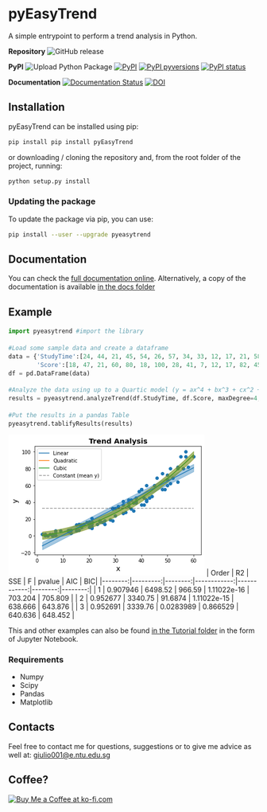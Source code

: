 # pyEasyTrend
A simple entrypoint to perform a trend analysis in Python.

__Repository__
![GitHub release](https://img.shields.io/github/release/Gabrock94/pyEasyTrend.svg)

__PyPI__
![Upload Python Package](https://github.com/Gabrock94/pyEasyTrend/workflows/Upload%20Python%20Package/badge.svg)
[![PyPI](https://img.shields.io/pypi/v/pyEasyTrend.svg)](https://badge.fury.io/py/pyEasyTrend)
[![PyPI pyversions](https://img.shields.io/pypi/pyversions/pyEasyTrend.svg)](https://pypi.python.org/pypi/pyEasyTrend/)
[![PyPI status](https://img.shields.io/pypi/status/pyEasyTrend.svg)](https://pypi.python.org/pypi/pyEasyTrend/)

__Documentation__
[![Documentation Status](https://readthedocs.org/projects/pyeasytrend/badge/?version=latest)](http://pyeasytrend.readthedocs.io/en/latest/?badge=latest)
[![DOI](https://zenodo.org/badge/248666768.svg)](https://zenodo.org/badge/latestdoi/248666768)

## Installation
pyEasyTrend can be installed using pip:
```bash
pip install pip install pyEasyTrend
```
or downloading / cloning the repository and, from the root folder of the project, running:
```bash
python setup.py install
```

### Updating the package
To update the package via pip, you can use:
```bash
pip install --user --upgrade pyeasytrend
```

## Documentation
You can check the [full documentation online](https://pyeasytrend.rtfd.io). Alternatively, a copy of the documentation is available [in the docs folder](https://github.com/Gabrock94/pyEasyTrend/tree/master/docs/_build/html)

## Example

```python
import pyeasytrend #import the library

#Load some sample data and create a dataframe
data = {'StudyTime':[24, 44, 21, 45, 54, 26, 57, 34, 33, 12, 17, 21, 58, 41, 29, 55, 42, 40, 21, 9, 39, 30, 17, 31, 51, 42, 30, 3, 20, 21, 4, 16, 26, 6, 18, 50, 60, 13, 23, 13, 3, 35, 38, 51, 12, 35, 7, 42, 20, 41, 37, 56, 19, 57, 12, 49, 15, 6, 43, 7, 40, 12, 35, 4, 46, 29, 6, 38, 36, 33, 21, 33, 50, 54, 25, 38, 48, 17, 28, 48, 16, 50, 24, 15, 40, 54, 40, 42, 2, 20, 24, 21, 37, 15, 52, 36, 5, 7, 29, 21],
        'Score':[18, 47, 21, 60, 80, 18, 100, 28, 41, 7, 12, 17, 82, 45, 33, 94, 41, 55, 9, 6, 53, 24, 13, 35, 62, 43, 33, 2, 17, 10, 0, 7, 14, 0, 14, 72, 94, 7, 14, 3, 0, 43, 39, 80, 5, 39, 4, 43, 14, 37, 39, 80, 16, 94, 7, 55, 13, 2, 45, 6, 55, 7, 35, 0, 69, 18, 0, 45, 43, 27, 11, 37, 67, 82, 16, 41, 74, 10, 19, 55, 14, 60, 18, 7, 55, 64, 37, 60, 2, 10, 17, 14, 30, 6, 69, 32, 2, 1, 32, 10]}
df = pd.DataFrame(data)

#Analyze the data using up to a Quartic model (y = ax^4 + bx^3 + cx^2 + dx + q, maxDegree = 4), and generate a visual representation of the analysis (visualize = True)
results = pyeasytrend.analyzeTrend(df.StudyTime, df.Score, maxDegree=4, visualize=True)

#Put the results in a pandas Table
pyeasytrend.tablifyResults(results)
```
![](https://github.com/Gabrock94/pyEasyTrend/blob/master/Tutorials/example1.png)
|   Order |       R2 |     SSE |           F |      pvalue |     AIC |     BIC|
|--------:|---------:|--------:|------------:|------------:|--------:|--------:|
|       1 | 0.907946 | 6498.52 | 966.59      | 1.11022e-16 | 703.204 | 705.809 |
|       2 | 0.952677 | 3340.75 |  91.6874    | 1.11022e-15 | 638.666 | 643.876 |
|       3 | 0.952691 | 3339.76 |   0.0283989 | 0.866529    | 640.636 | 648.452 |

This and other examples can also be found [in the Tutorial folder](https://github.com/Gabrock94/pyEasyTrend/tree/master/Tutorials) in the form of Jupyter Notebook.

### Requirements
- Numpy
- Scipy
- Pandas
- Matplotlib

## Contacts
Feel free to contact me for questions, suggestions or to give me advice as well at: giulio001@e.ntu.edu.sg

## Coffee?
<a href='https://ko-fi.com/B0B3K45F' target='_blank'><img height='36' style='border:0px;height:36px;' src='https://az743702.vo.msecnd.net/cdn/kofi2.png?v=0' border='0' alt='Buy Me a Coffee at ko-fi.com' /></a>
